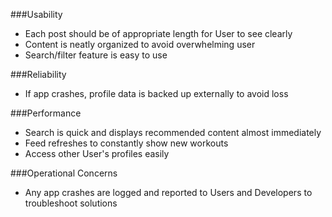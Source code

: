 ###Usability
- Each post should be of appropriate length for User to see clearly
- Content is neatly organized to avoid overwhelming user
- Search/filter feature is easy to use

###Reliability
- If app crashes, profile data is backed up externally to avoid loss

###Performance
- Search is quick and displays recommended content almost immediately
- Feed refreshes to constantly show new workouts
- Access other User's profiles easily

###Operational Concerns
- Any app crashes are logged and reported to Users and Developers to troubleshoot solutions 

